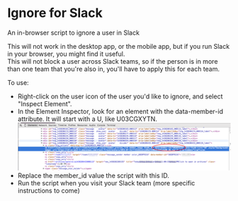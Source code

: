 # Ignore for Slack
An in-browser script to ignore a user in Slack

This will not work in the desktop app, or the mobile app, but if you run Slack in your browser, you might find it useful.  
This will not block a user across Slack teams, so if the person is in more than one team that you're also in, you'll have to apply this for each team.

To use:  
- Right-click on the user icon of the user you'd like to ignore, and select "Inspect Element".  
- In the Element Inspector, look for an element with the data-member-id attribute. It will start with a U, like U03CGXYTN.  
![Where to find the member_id](/screenshot.png)
- Replace the member_id value the script with this ID.  
- Run the script when you visit your Slack team (more specific instructions to come)  
